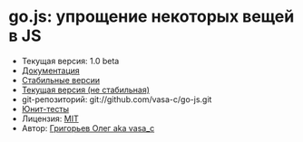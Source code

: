 # go.js: упрощение некоторых вещей в JS

* Текущая версия: 1.0 beta
* [Документация](https://github.com/vasa-c/go-js/wiki)
* [Стабильные версии](https://github.com/vasa-c/go-js/downloads)
* [Текущая версия (не стабильная)](https://github.com/vasa-c/go-js/zipball/master)
* git-репозиторий: git://github.com/vasa-c/go-js.git
* [Юнит-тесты](http://vasa-c.github.com/go-js/tests/)
* Лицензия: [MIT](http://www.opensource.org/licenses/mit-license.php)
* Автор: [Григорьев Олег aka vasa_c](http://blgo.ru/blog/)
